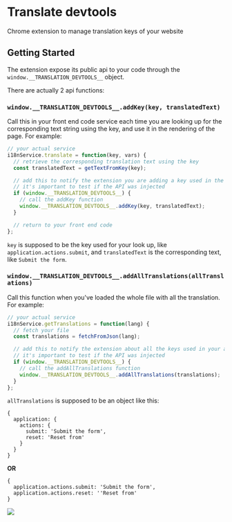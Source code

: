 # Translate devtools

Chrome extension to manage translation keys of your website

## Getting Started

The extension expose its public api to your code through the `window.__TRANSLATION_DEVTOOLS__` object.

There are actually 2 api functions:


### `window.__TRANSLATION_DEVTOOLS__.addKey(key, translatedText)`
Call this in your front end code service each time you are looking up for the corresponding text string using the key, and use it in the rendering of the page. For example:

```javascript
// your actual service
i18nService.translate = function(key, vars) {
  // retrieve the corresponding translation text using the key
  const translatedText = getTextFromKey(key);

  // add this to notify the extension you are adding a key used in the current page rendering:
  // it's important to test if the API was injected
  if (window.__TRANSLATION_DEVTOOLS__) {
    // call the addKey function
    window.__TRANSLATION_DEVTOOLS__.addKey(key, translatedText);
  }

  // return to your front end code
};
```

`key` is supposed to be the key used for your look up, like `application.actions.submit`, and `translatedText` is the corresponding text, like `Submit the form`.

### `window.__TRANSLATION_DEVTOOLS__.addAllTranslations(allTranslations)`
Call this function when you've loaded the whole file with all the translation. For example:

```javascript
// your actual service
i18nService.getTranslations = function(lang) {
  // fetch your file
  const translations = fetchFromJson(lang);

  // add this to notify the extension about all the keys used in your application:
  // it's important to test if the API was injected
  if (window.__TRANSLATION_DEVTOOLS__) {
    // call the addAllTranslations function
    window.__TRANSLATION_DEVTOOLS__.addAllTranslations(translations);
  }
};
```

`allTranslations` is supposed to be an object like this:
```
{
  application: {
    actions: {
      submit: 'Submit the form',
      reset: 'Reset from'
    }
  }
}
```

**OR**

```
{
  application.actions.submit: 'Submit the form',
  application.actions.reset: ''Reset from'
}
```

<img src="https://stuff-static.s3.eu-west-3.amazonaws.com/images/translate-devtools/screenshot2.png" />
